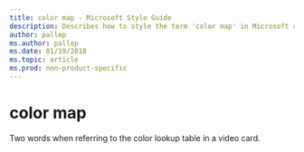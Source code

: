 ```yaml
---
title: color map - Microsoft Style Guide
description: Describes how to style the term 'color map' in Microsoft content as two words rather than one in a specific context.
author: pallep
ms.author: pallep
ms.date: 01/19/2018
ms.topic: article
ms.prod: non-product-specific
---
```


# color map

Two words when referring to the color lookup table in a video card.
